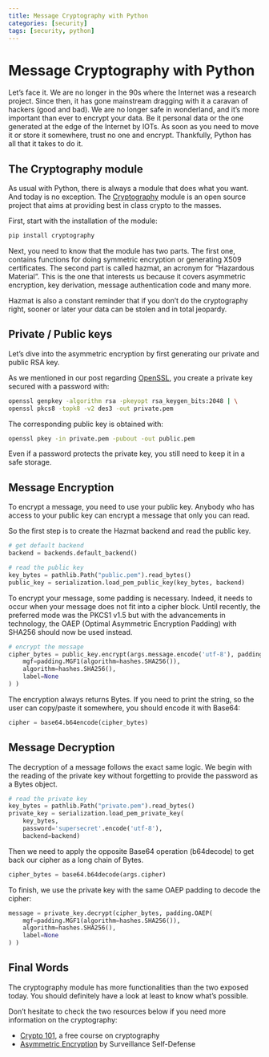 ```yaml
---
title: Message Cryptography with Python
categories: [security]
tags: [security, python]
---
```


# Message Cryptography with Python

Let’s face it. We are no longer in the 90s where the Internet was a research project. Since then, 
it has gone mainstream dragging with it a caravan of hackers (good and bad). We are no longer safe 
in wonderland, and it’s more important than ever to encrypt your data. Be it personal data or the 
one generated at the edge of the Internet by IOTs. As soon as you need to move it or store it 
somewhere, trust no one and encrypt. Thankfully, Python has all that it takes to do it.

## **The Cryptography module**

As usual with Python, there is always a module that does what you want. And today is no exception. 
The [Cryptography](https://cryptography.io/en/latest/) module is an open source project that aims 
at providing best in class crypto to the masses.

First, start with the installation of the module:

``` bash
pip install cryptography
```

Next, you need to know that the module has two parts. The first one, contains functions for doing 
symmetric encryption or generating X509 certificates. The second part is called hazmat, an acronym 
for “Hazardous Material”. This is the one that interests us because it covers asymmetric encryption, 
key derivation, message authentication code and many more. 

Hazmat is also a constant reminder that if you don’t do the cryptography right, sooner or later 
your data can be stolen and in total jeopardy.

## **Private / Public keys**

Let’s dive into the asymmetric encryption by first generating our private and public RSA key.

As we mentioned in our post regarding 
[OpenSSL](https://oaxley.github.io/security/2019/09/11/OpenSSL.html), you create 
a private key secured with a password with:

``` bash
openssl genpkey -algorithm rsa -pkeyopt rsa_keygen_bits:2048 | \
openssl pkcs8 -topk8 -v2 des3 -out private.pem
```

The corresponding public key is obtained with:

``` bash
openssl pkey -in private.pem -pubout -out public.pem
```

Even if a password protects the private key, you still need to keep it in a safe storage.

## **Message Encryption**

To encrypt a message, you need to use your public key. Anybody who has access to your public key 
can encrypt a message that only you can read.

So the first step is to create the Hazmat backend and read the public key.

``` python
# get default backend
backend = backends.default_backend()

# read the public key
key_bytes = pathlib.Path("public.pem").read_bytes()
public_key = serialization.load_pem_public_key(key_bytes, backend)
```

To encrypt your message, some padding is necessary. Indeed, it needs to occur when your message 
does not fit into a cipher block. Until recently, the preferred mode was the PKCS1 v1.5 but with 
the advancements in technology, the OAEP (Optimal Asymmetric Encryption Padding) with SHA256 
should now be used instead.

``` python
# encrypt the message
cipher_bytes = public_key.encrypt(args.message.encode('utf-8'), padding.OAEP(
    mgf=padding.MGF1(algorithm=hashes.SHA256()),
    algorithm=hashes.SHA256(),
    label=None
) )
```

The encryption always returns Bytes. If you need to print the string, so the user can copy/paste 
it somewhere, you should encode it with Base64:

``` python
cipher = base64.b64encode(cipher_bytes)
```

## **Message Decryption**

The decryption of a message follows the exact same logic. We begin with the reading of the 
private key without forgetting to provide the password as a Bytes object.

``` python
# read the private key
key_bytes = pathlib.Path("private.pem").read_bytes()
private_key = serialization.load_pem_private_key(
    key_bytes, 
    password='supersecret'.encode('utf-8'), 
    backend=backend)
```

Then we need to apply the opposite Base64 operation (b64decode) to get back our cipher as a long 
chain of Bytes.

``` python
cipher_bytes = base64.b64decode(args.cipher)
```

To finish, we use the private key with the same OAEP padding to decode the cipher:

``` python
message = private_key.decrypt(cipher_bytes, padding.OAEP(
    mgf=padding.MGF1(algorithm=hashes.SHA256()),
    algorithm=hashes.SHA256(),
    label=None
) )
```

## **Final Words**

The cryptography module has more functionalities than the two exposed today. You should 
definitely have a look at least to know what’s possible.

Don’t hesitate to check the two resources below if you need more information on the cryptography:

- [Crypto 101](https://www.crypto101.io/), a free course on cryptography
- [Asymmetric Encryption](https://ssd.eff.org/en/module/deep-dive-end-end-encryption-how-do-public-key-encryption-systems-work) 
by Surveillance Self-Defense
